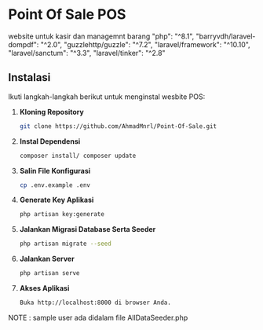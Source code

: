 # Point Of Sale POS

website untuk kasir dan managemnt barang
"php": "^8.1",
"barryvdh/laravel-dompdf": "^2.0",
"guzzlehttp/guzzle": "^7.2",
"laravel/framework": "^10.10",
"laravel/sanctum": "^3.3",
"laravel/tinker": "^2.8"

## Instalasi

Ikuti langkah-langkah berikut untuk menginstal wesbite POS:

1. **Kloning Repository**

   ```bash
   git clone https://github.com/AhmadMnrl/Point-Of-Sale.git
2. **Instal Dependensi**

   ```bash
   composer install/ composer update
3. **Salin File Konfigurasi**

   ```bash
   cp .env.example .env
4. **Generate Key Aplikasi**

   ```bash
   php artisan key:generate
5. **Jalankan Migrasi Database Serta Seeder**

   ```bash
   php artisan migrate --seed
6. **Jalankan Server**

   ```bash
   php artisan serve
7. **Akses Aplikasi**
   ```bash
   Buka http://localhost:8000 di browser Anda.


NOTE : sample user ada didalam file AllDataSeeder.php

